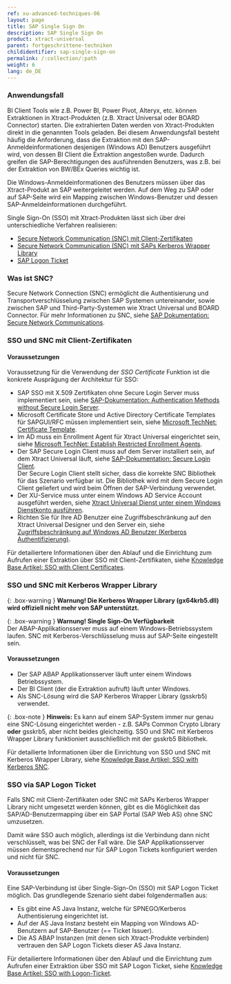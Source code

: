 ```yaml
---
ref: xu-advanced-techniques-06
layout: page
title: SAP Single Sign On
description: SAP Single Sign On
product: xtract-universal
parent: fortgeschrittene-techniken
childidentifier: sap-single-sign-on
permalink: /:collection/:path
weight: 6
lang: de_DE
---
```



### Anwendungsfall

BI Client Tools wie z.B. Power BI, Power Pivot, Alteryx, etc. können Extraktionen in Xtract-Produkten (z.B. Xtract Universal oder BOARD Connector) starten. 
Die extrahierten Daten werden von Xtract-Produkten direkt in die genannten Tools geladen.
Bei diesem Anwendungsfall besteht häufig die Anforderung, dass die Extraktion mit den SAP-Anmeldeinformationen desjenigen (Windows AD) Benutzers ausgeführt wird, von dessen BI Client die Extraktion angestoßen wurde. 
Dadurch greifen die SAP-Berechtigungen des ausführenden Benutzers, was z.B. bei der Extraktion von BW/BEx Queries wichtig ist.

Die Windows-Anmeldeinformationen des Benutzers müssen über das Xtract-Produkt an SAP weitergeleitet werden. 
Auf dem Weg zu SAP oder auf SAP-Seite wird ein Mapping zwischen Windows-Benutzer und dessen SAP-Anmeldeinformationen durchgeführt.

Single Sign-On (SSO) mit Xtract-Produkten lässt sich über drei unterschiedliche Verfahren realisieren:

- [Secure Network Communication (SNC) mit Client-Zertifikaten](#sso-und-snc-mit-client-zertifikaten)
- [Secure Network Communication (SNC) mit SAPs Kerberos Wrapper Library](#sso-und-snc-mit-kerberos-wrapper-library)
- [SAP Logon Ticket](#sso-via-logon-ticket)


### Was ist SNC?
Secure Network Connection (SNC) ermöglicht die Authentisierung und Transportverschlüsselung zwischen SAP Systemen untereinander, sowie zwischen SAP und Third-Party-Systemen wie Xtract Universal und BOARD Connector.
Für mehr Informationen zu SNC, siehe [SAP Dokumentation: Secure Network Communications](https://help.sap.com/viewer/e73bba71770e4c0ca5fb2a3c17e8e229/LATEST/de-DE/e656f466e99a11d1a5b00000e835363f.html).


### SSO und SNC mit Client-Zertifikaten

#### Voraussetzungen

Voraussetzung für die Verwendung der *SSO Certificate* Funktion ist die konkrete Ausprägung der Architektur für SSO: 
- SAP SSO mit X.509 Zertifikaten ohne Secure Login Server muss implementiert sein, siehe [SAP-Dokumentation: Authentication Methods without Secure Login Server](https://help.sap.com/viewer/df185fd53bb645b1bd99284ee4e4a750/LATEST/en-US/7c45fe620ab9469083f7ab50a9008c37.html).
- Microsoft Certificate Store und Active Directory Certificate Templates für SAPGUI/RFC müssen implementiert sein, siehe [Microsoft TechNet: Certificate Template](https://social.technet.microsoft.com/wiki/contents/articles/53249.active-directory-certificate-services-enterprise-ca-architecture.aspx#Certificate_Template).
- Im AD muss ein Enrollment Agent für Xtract Universal eingerichtet sein, siehe [Microsoft TechNet: Establish Restricted Enrollment Agents](https://social.technet.microsoft.com/wiki/contents/articles/10942.ad-cs-security-guidance.aspx#Establish_Restricted_Enrollment_Agents).
- Der SAP Secure Login Client muss auf dem Server installiert sein, auf dem Xtract Universal läuft, siehe [SAP-Dokumentation: Secure Login Client](https://help.sap.com/viewer/8ac26ac20064447ba9e65b18e1bb747e/Cloud/en-US/b304e57f6393461dafd7affc2760b05b.html).<br>
Der Secure Login Client stellt sicher, dass die korrekte SNC Bibliothek für das Szenario verfügbar ist. 
Die Bibliothek wird mit dem Secure Login Client geliefert und wird beim Öffnen der SAP-Verbindung verwendet.
- Der XU-Service muss unter einem Windows AD Service Account ausgeführt werden, siehe [Xtract Universal Dienst unter einem Windows Dienstkonto ausführen](https://help.theobald-software.com/de/xtract-universal/fortgeschrittene-techniken/service-account).
- Richten Sie für Ihre AD Benutzer eine Zugriffsbeschränkung auf den Xtract Universal Designer und den Server ein, siehe [Zugriffsbeschränkung auf Windows AD Benutzer (Kerberos Authentifizierung)](../../sicherheit/serversicherheit#zugriffsbeschränkung-auf-windows-ad-benutzer-kerberos-authentifizierung).<br>

Für detailiertere Informationen über den Ablauf und die Einrichtung zum Aufrufen einer Extraktion über SSO mit Client-Zertifikaten, siehe [Knowledge Base Artikel: SSO with Client Certificates](https://kb.theobald-software.com/xtract-universal/sso-with-client-certificates).


### SSO und SNC mit Kerberos Wrapper Library

{: .box-warning }
**Warnung! Die Kerberos Wrapper Library (gx64krb5.dll) wird offiziell nicht mehr von SAP unterstützt.**

{: .box-warning }
**Warnung! Single Sign-On Verfügbarkeit** <br> 
Der ABAP-Applikationsserver muss auf einem Windows-Betriebssystem laufen. SNC mit Kerberos-Verschlüsselung muss auf SAP-Seite eingestellt sein. <br>

#### Voraussetzungen

- Der SAP ABAP Applikationsserver läuft unter einem Windows Betriebssystem. 
- Der BI Client (der die Extraktion aufruft) läuft unter Windows.
- Als SNC-Lösung wird die SAP Kerberos Wrapper Library (gsskrb5) verwendet.

{: .box-note }
**Hinweis:** Es kann auf einem SAP-System immer nur genau eine SNC-Lösung eingerichtet werden - z.B. SAPs Common Crypto Library **oder** gsskrb5, aber nicht beides gleichzeitig.
SSO und SNC mit Kerberos Wrapper Library funktioniert ausschließlich mit der gsskrb5 Bibliothek. 

Für detailierte Informationen über die Einrichtung von SSO und SNC mit Kerberos Wrapper Library, siehe [Knowledge Base Artikel: SSO with Kerberos SNC](https://kb.theobald-software.com/xtract-universal/sso-with-kerberos-snc).


### SSO via SAP Logon Ticket

Falls SNC mit Client-Zertifikaten oder SNC mit SAPs Kerberos Wrapper Library nicht umgesetzt werden können, gibt es die Möglichkeit das SAP/AD-Benutzermapping über ein SAP Portal (SAP Web AS) ohne SNC umzusetzen.

Damit wäre SSO auch möglich, allerdings ist die Verbindung dann nicht verschlüsselt, was bei SNC der Fall wäre. 
Die SAP Applikationsserver müssen dementsprechend nur für SAP Logon Tickets konfiguriert werden und nicht für SNC.

#### Voraussetzungen
Eine SAP-Verbindung ist über Single-Sign-On (SSO) mit SAP Logon Ticket möglich. Das grundlegende Szenario sieht dabei folgendermaßen aus:<br>
- Es gibt eine AS Java Instanz, welche für SPNEGO/Kerberos Authentisierung eingerichtet ist. 
- Auf der AS Java Instanz besteht ein Mapping von Windows AD-Benutzern auf SAP-Benutzer (== Ticket Issuer).
- Die AS ABAP Instanzen (mit denen sich Xtract-Produkte verbinden) vertrauen den SAP Logon Tickets dieser AS Java Instanz.

Für detailiertere Informationen über den Ablauf und die Einrichtung zum Aufrufen einer Extraktion über SSO mit SAP Logon Ticket, siehe [Knowledge Base Artikel: SSO with Logon-Ticket](https://kb.theobald-software.com/xtract-universal/sso-with-logon-ticket).
